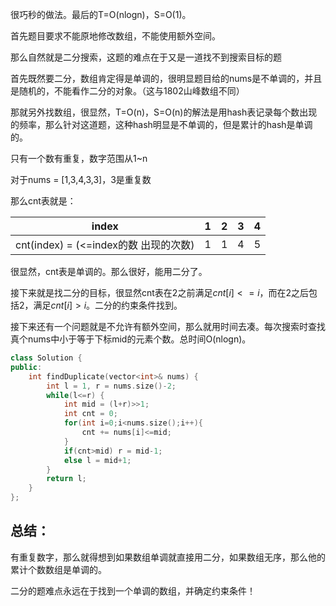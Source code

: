 很巧秒的做法。最后的T=O(nlogn)，S=O(1)。

首先题目要求不能原地修改数组，不能使用额外空间。

那么自然就是二分搜索，这题的难点在于又是一道找不到搜索目标的题

首先既然要二分，数组肯定得是单调的，很明显题目给的nums是不单调的，并且是随机的，不能看作二分的对象。（这与1802山峰数组不同）

那就另外找数组，很显然，T=O(n)，S=O(n)的解法是用hash表记录每个数出现的频率，那么针对这道题，这种hash明显是不单调的，但是累计的hash是单调的。

只有一个数有重复，数字范围从1~n

对于nums = [1,3,4,3,3]，3是重复数

那么cnt表就是：

| index                                 | 1    | 2    | 3    | 4    |
| ------------------------------------- | ---- | ---- | ---- | ---- |
| cnt(index) = (<=index的数 出现的次数) | 1    | 1    | 4    | 5    |

很显然，cnt表是单调的。那么很好，能用二分了。

接下来就是找二分的目标，很显然cnt表在2之前满足$cnt[i]<=i$，而在2之后包括2，满足$cnt[i]>i$。二分的约束条件找到。

接下来还有一个问题就是不允许有额外空间，那么就用时间去凑。每次搜索时查找真个nums中小于等于下标mid的元素个数。总时间O(nlogn)。

```c++
class Solution {
public:
    int findDuplicate(vector<int>& nums) {
        int l = 1, r = nums.size()-2;
        while(l<=r) {
            int mid = (l+r)>>1;
            int cnt = 0;
            for(int i=0;i<nums.size();i++){
                cnt += nums[i]<=mid;
            }
            if(cnt>mid) r = mid-1;
            else l = mid+1;
        }
        return l;
    }
};
```



## 总结：

有重复数字，那么就得想到如果数组单调就直接用二分，如果数组无序，那么他的累计个数数组是单调的。

二分的题难点永远在于找到一个单调的数组，并确定约束条件！
